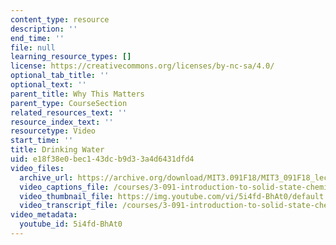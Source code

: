 ```yaml
---
content_type: resource
description: ''
end_time: ''
file: null
learning_resource_types: []
license: https://creativecommons.org/licenses/by-nc-sa/4.0/
optional_tab_title: ''
optional_text: ''
parent_title: Why This Matters
parent_type: CourseSection
related_resources_text: ''
resource_index_text: ''
resourcetype: Video
start_time: ''
title: Drinking Water
uid: e18f38e0-bec1-43dc-b9d3-3a4d6431dfd4
video_files:
  archive_url: https://archive.org/download/MIT3.091F18/MIT3_091F18_lec13_wtm_300k.mp4
  video_captions_file: /courses/3-091-introduction-to-solid-state-chemistry-fall-2018/5i4fd-BhAt0_captions.webvtt
  video_thumbnail_file: https://img.youtube.com/vi/5i4fd-BhAt0/default.jpg
  video_transcript_file: /courses/3-091-introduction-to-solid-state-chemistry-fall-2018/5i4fd-BhAt0_transcript.pdf
video_metadata:
  youtube_id: 5i4fd-BhAt0
---
```

